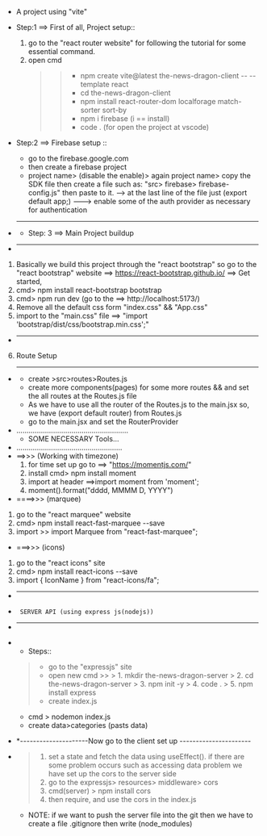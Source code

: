  * A project using "vite"
 * Step:1 ==> First of all, Project setup::
    1. go to the "react router website" for following the tutorial for some essential command.
    2. open cmd 
        >> * npm create vite@latest the-news-dragon-client -- --template react
        >> * cd the-news-dragon-client
        >> * npm install react-router-dom localforage match-sorter sort-by
        >> * npm i firebase (i == install)
        >> * code . (for open the project at vscode)

 * Step:2 ==> Firebase setup ::
    * go to the firebase.google.com
    * then create a firebase project
    * project name> (disable the enable)> again project name> copy the SDK file then create a file such as: "src> firebase> firebase-config.js" then paste to it. 
        --> at the last line of the file just (export default app;)
        ---> enable some of the auth provider as necessary for authentication

* ----------------------------------------------
    * Step: 3 ==> Main Project buildup
* -----------------------------------------------
1. Basically we build this project through the "react bootstrap"
   so go to the "react bootstrap" website ==> https://react-bootstrap.github.io/ ==> Get started,
2. cmd> npm install react-bootstrap bootstrap
3. cmd> npm run dev
   (go to the ==> http://localhost:5173/)
4. Remove all the default css form "index.css" && "App.css"
5. import to the "main.css" file ==> 
    "import 'bootstrap/dist/css/bootstrap.min.css';"
* -------------------------------------------------------
6. Route Setup
* -------------------------------------------------------
    * create >src>routes>Routes.js 
    * create more components(pages) for some more routes && and set the all routes at the Routes.js file
    * As we have to use all the router of the Routes.js to the main.jsx so, we have (export default router) from Routes.js
    * go to the main.jsx and set the RouterProvider
* .......................................................
     *   SOME NECESSARY Tools...
* ....................................................
 * ==>>> (Working with timezone)
   1. for time set up go to ==> "https://momentjs.com/"
   2. install cmd> npm install moment
   3. import at header ==>import moment from 'moment';
   4. moment().format("dddd, MMMM D, YYYY")
  * ====>>> (marquee)
   1. go to the "react marquee" website
   2. cmd> npm install react-fast-marquee --save
   3. import >> import Marquee from "react-fast-marquee";
  * ===>>> (icons)
   1. go to the "react icons" site
   2. cmd> npm install react-icons --save
   3. import { IconName } from "react-icons/fa";

* --------------------------------------------------------------
*      SERVER API (using express js(nodejs))
* -----------------------------------------------------------------
* * Steps::
  > * go to the "expressjs" site
  > * open new cmd >>
      > 1. mkdir the-news-dragon-server
      > 2. cd the-news-dragon-server
      > 3. npm init -y
      > 4. code .
      > 5. npm install express
  > * create index.js 
    * cmd > nodemon index.js
    * create data>categories (pasts data)
* *---------------------Now go to the client set up ----------------------
*  > 1. set a state and fetch the data using useEffect(). if there are some problem occurs 
         such as accessing  data problem  we have set up the cors to the server side
   > 2. go to the expressjs> resources> middleware> cors
   > 3. cmd(server) > npm install cors   
   > 4. then require, and use the cors in the index.js  

   * NOTE: if we want to push the server file into the git then we have to create a file .gitignore then write (node_modules)

   